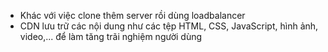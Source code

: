 + Khác với việc clone thêm server rồi dùng loadbalancer
+ CDN lưu trữ các nội dung như các tệp HTML, CSS, JavaScript, hình ảnh, video,... để làm tăng trãi nghiệm người dùng 